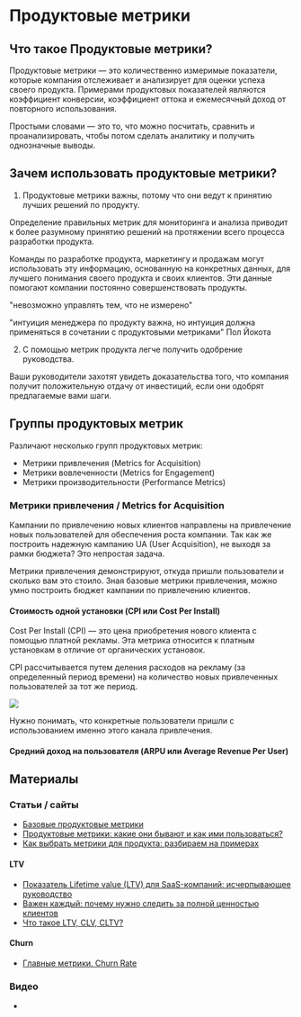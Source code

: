 # Продуктовые метрики

## Что такое Продуктовые метрики?

Продуктовые метрики — это количественно измеримые показатели, которые компания отслеживает и анализирует для оценки успеха своего продукта. Примерами продуктовых показателей являются коэффициент конверсии, коэффициент оттока и ежемесячный доход от повторного использования.

Простыми словами — это то, что можно посчитать, сравнить и проанализировать, чтобы потом сделать аналитику и получить однозначные выводы. 

## Зачем использовать продуктовые метрики?

1. Продуктовые метрики важны, потому что они ведут к принятию лучших решений по продукту.

Определение правильных метрик для мониторинга и анализа приводит к более разумному принятию решений на протяжении всего процесса разработки продукта.

Команды по разработке продукта, маркетингу и продажам могут использовать эту информацию, основанную на конкретных данных, для лучшего понимания своего продукта и своих клиентов. Эти данные помогают компании постоянно совершенствовать продукты.

"невозможно управлять тем, что не измерено"

"интуиция менеджера по продукту важна, но интуиция должна применяться в сочетании с продуктовыми метриками" Пол Йокота


2. С помощью метрик продукта легче получить одобрение руководства.

Ваши руководители захотят увидеть доказательства того, что компания получит положительную отдачу от инвестиций, если они одобрят предлагаемые вами шаги.

## Группы продуктовых метрик

Различают несколько групп продуктовых метрик:
- Метрики привлечения (Metrics for Acquisition)
- Метрики вовлеченности (Metrics for Engagement)
- Метрики производительности (Performance Metrics)

### Метрики привлечения / Metrics for Acquisition

Кампании по привлечению новых клиентов направлены на привлечение новых пользователей для обеспечения роста компании. Так как же построить надежную кампанию UA (User Acquisition), не выходя за рамки бюджета? Это непростая задача.

Метрики привлечения демонстрируют, откуда пришли пользователи и сколько вам это стоило. Зная базовые метрики привлечения, можно умно построить бюджет кампании по привлечению клиентов.

#### Стоимость одной установки (CPI или Cost Per Install)

Cost Per Install (CPI) — это цена приобретения нового клиента с помощью платной рекламы. Эта метрика относится к платным установкам в отличие от органических установок.

CPI рассчитывается путем деления расходов на рекламу (за определенный период времени) на количество новых привлеченных пользователей за тот же период.

<img src="https://render.githubusercontent.com/render/math?math=CPI = \frac{MarketingCosts}{NewUsers}">

Нужно понимать, что конкретные пользователи пришли с использованием именно этого канала привлечения.

#### Средний доход на пользователя (ARPU или Average Revenue Per User)


## Материалы


### Статьи / сайты

- [Базовые продуктовые метрики](https://vc.ru/marketing/314555-bazovye-produktovye-metriki)
- [Продуктовые метрики: какие они бывают и как ими пользоваться?](https://vc.ru/marketing/310152-produktovye-metriki-kakie-oni-byvayut-i-kak-imi-polzovatsya)
- [Как выбрать метрики для продукта: разбираем на примерах](https://skillbox.ru/media/management/kak_vybrat_metriki_dlya_produkta_razbiraem_na_primerakh/)

#### LTV

- [Показатель Lifetime value (LTV) для SaaS-компаний: исчерпывающее руководство](https://yagla.ru/blog/analitika/pokazatel-lifetime-value-ltv-dlya-saaskompaniy-ischerpyvayushchee-rukovodstvo/)
- [Важен каждый: почему нужно следить за полной ценностью клиентов](https://www.thinkwithgoogle.com/intl/ru-ru/marketing-strategies/data-and-measurement/ltv/)
- [Что такое LTV, CLV, CLTV?](https://direct-settings.ru/blog/cho-takoe-ltv-clv-cltv/)

#### Churn

- [Главные метрики. Churn Rate](https://www.devtodev.com/education/articles/ru/211/glavnie-metriki-churn-rate)


### Видео

- 

